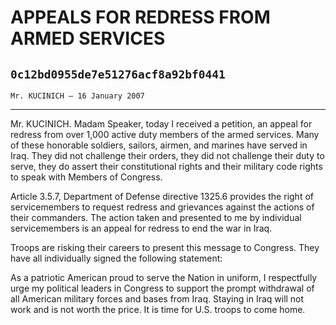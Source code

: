 # APPEALS FOR REDRESS FROM ARMED SERVICES
## `0c12bd0955de7e51276acf8a92bf0441`
`Mr. KUCINICH — 16 January 2007`

---


Mr. KUCINICH. Madam Speaker, today I received a petition, an appeal 
for redress from over 1,000 active duty members of the armed services. 
Many of these honorable soldiers, sailors, airmen, and marines have 
served in Iraq. They did not challenge their orders, they did not 
challenge their duty to serve, they do assert their constitutional 
rights and their military code rights to speak with Members of 
Congress.

Article 3.5.7, Department of Defense directive 1325.6 provides the 
right of servicemembers to request redress and grievances against the 
actions of their commanders. The action taken and presented to me by 
individual servicemembers is an appeal for redress to end the war in 
Iraq.

Troops are risking their careers to present this message to Congress. 
They have all individually signed the following statement:

As a patriotic American proud to serve the Nation in uniform, I 
respectfully urge my political leaders in Congress to support the 
prompt withdrawal of all American military forces and bases from Iraq. 
Staying in Iraq will not work and is not worth the price. It is time 
for U.S. troops to come home.
